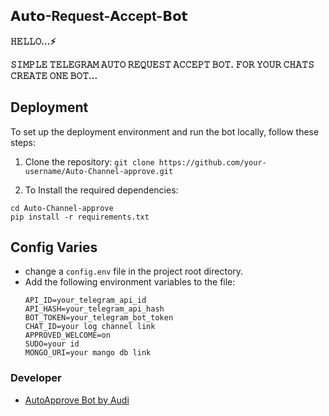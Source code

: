 ## 𝗔𝘂𝘁𝗼-Request-𝗔ccept-𝗕𝗼𝘁

<b>𝙷𝙴𝙻𝙻𝙾...⚡</b>

<b>𝚂𝙸𝙼𝙿𝙻𝙴 𝚃𝙴𝙻𝙴𝙶𝚁𝙰𝙼 𝙰𝚄𝚃𝙾 𝚁𝙴𝚀𝚄𝙴𝚂𝚃 𝙰𝙲𝙲𝙴𝙿𝚃 𝙱𝙾𝚃.</b>
<b>𝙵𝙾𝚁 𝚈𝙾𝚄𝚁 𝙲𝙷𝙰𝚃𝚂 𝙲𝚁𝙴𝙰𝚃𝙴 𝙾𝙽𝙴 𝙱𝙾𝚃...</b>
## Deployment

To set up the deployment environment and run the bot locally, follow these steps:

1. Clone the repository:
```git clone https://github.com/your-username/Auto-Channel-approve.git```

2. To Install the required dependencies:
```
cd Auto-Channel-approve
pip install -r requirements.txt
```

## Config Varies
- change a `config.env` file in the project root directory.
- Add the following environment variables to the file:
  ```
  API_ID=your_telegram_api_id
  API_HASH=your_telegram_api_hash
  BOT_TOKEN=your_telegram_bot_token
  CHAT_ID=your log channel link
  APPROVED_WELCOME=on
  SUDO=your id
  MONGO_URI=your mango db link
  ```

### Developer
- [AutoApprove Bot by Audi](https://github.com/audiminia/Auto-Channel-approve)
